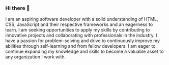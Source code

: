 ### Hi there 👋

I am an aspiring software developer with a solid understanding of HTML, CSS, JavaScript and their respective frameworks and an eagerness to learn. I am seeking opportunities to apply my skills by contributing to innovative projects and collaborating with professionals in the industry. I have a passion for problem-solving and drive to continuously improve my abilities through self-learning and from fellow developers. I am eager to continue expanding my knowledge and skills to become a valuable asset to any organization I work with.

